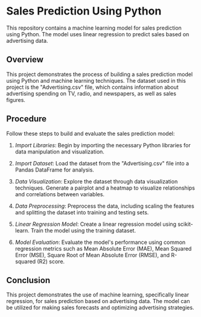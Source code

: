 # Sales Prediction Using Python

This repository contains a machine learning model for sales prediction using Python. The model uses linear regression to predict sales based on advertising data.

## Overview

This project demonstrates the process of building a sales prediction model using Python and machine learning techniques. The dataset used in this project is the "Advertising.csv" file, which contains information about advertising spending on TV, radio, and newspapers, as well as sales figures.

## Procedure

Follow these steps to build and evaluate the sales prediction model:

1. *Import Libraries*: Begin by importing the necessary Python libraries for data manipulation and visualization.

2. *Import Dataset*: Load the dataset from the "Advertising.csv" file into a Pandas DataFrame for analysis.

3. *Data Visualization*: Explore the dataset through data visualization techniques. Generate a pairplot and a heatmap to visualize relationships and correlations between variables.

4. *Data Preprocessing*: Preprocess the data, including scaling the features and splitting the dataset into training and testing sets.

5. *Linear Regression Model*: Create a linear regression model using scikit-learn. Train the model using the training dataset.

6. *Model Evaluation*: Evaluate the model's performance using common regression metrics such as Mean Absolute Error (MAE), Mean Squared Error (MSE), Square Root of Mean Absolute Error (RMSE), and R-squared (R2) score.

## Conclusion

This project demonstrates the use of machine learning, specifically linear regression, for sales prediction based on advertising data. The model can be utilized for making sales forecasts and optimizing advertising strategies.
